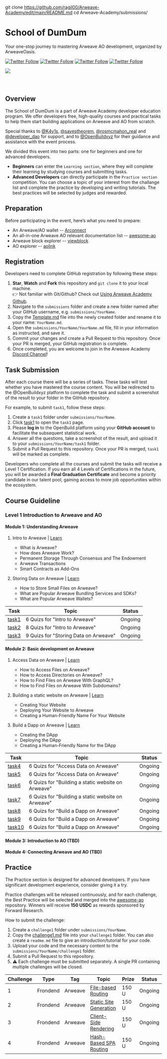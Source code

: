 <!-- [中文](https://github.com/ArweaveOasis/Arweave-AO-Dev-Learning/blob/main/README_CN.md) / English -->
git clone https://github.com/ragil00/Arweave-Academy/edit/main/README.md
cd Arweave-Academy/submissions/
# School of DumDum

<div>
  <p>
   Your one-stop journey to mastering Arweave AO development, organized by ArweaveOasis.
  </p>
  <p>
    <a href="https://x.com/ArweaveEco"><img alt="Twitter Follow" src="https://img.shields.io/twitter/follow/ArweaveEco"></a>
    <a href="https://x.com/aoTheComputer"><img alt="Twitter Follow" src="https://img.shields.io/twitter/follow/AO"></a>
    <a href="https://x.com/fwdresearch"><img alt="Twitter Follow" src="https://img.shields.io/twitter/follow/fwdresearch"></a>
    <a href="https://x.com/ArweaveOasis"><img alt="Twitter Follow" src="https://img.shields.io/twitter/follow/ArweaveOasis"></a>
  </p>
  <img src="./doc/image/school%20of%20dumdum.jpg" style="margin: 0 auto 40px;" />
</div>

## Overview

The School of DumDum is a part of Arweave Academy developer education program. We offer developers free, high-quality courses and practical tasks to help them start building applications on Arweave and AO from scratch.  

Special thanks to [@K4y1s](https://x.com/K4y1s), [@sayestheorem](https://x.com/sayestheorem), [@rosmcmahon_real](https://x.com/rosmcmahon_real) and [@developer_dao](https://x.com/developer_dao) for support, and to [@OpenBuildxyz](https://x.com/OpenBuildxyz) for their guidance and assistance with the event process.

We divided this event into two parts: one for beginners and one for advanced developers.

- **Beginners** can enter the `Learning section`, where they will complete their learning by studying courses and submitting tasks.
- **Advanced Developers** can directly participate in the `Practice section` competition. You can choose a topic of your interest from the challange list and complete the practice by developing and writing tutorials. The best practices will be selected by judges and rewarded.

## Preparation

Before participating in the event, here’s what you need to prepare:

- An Arweave/AO wallet -- [Arconnect](https://www.arconnect.io/)
- An all-in-one Arweave AO relevant documentation list -- [awesome-ao](https://github.com/ArweaveOasis/awesome-ao)
- Arweave block explorer -- [viewblock](https://viewblock.io/arweave)
- AO explorer -- [aolink](https://www.ao.link/)

## Registration

Developers need to complete GitHub registration by following these steps:

1. **Star**, **Watch** and **Fork** this repository and `git clone` it to your local machine. <br> 👉 Not familiar with Git/Github? Check out [Using Arweave Academy Github](./doc/Using%20Arweave%20Academy%20Github.md).
2. Navigate to the `submissions` folder and create a new folder named after your GitHub username, e.g. `submissions/YourName`.
3. Copy the [Template.md](./template.md) file into the newly created folder and rename it to your name: `YourName.md`.
4. Open the `submissions/YourName/YourName.md` file, fill in your information as instructed, and save it.
5. Commit your changes and create a Pull Request to this repository. Once your PR is merged, your GitHub registration is complete.
6. Once completed, you are welcome to join in the Arweave Academy [Discord Channel](https://discord.gg/mmFjtTjxzf)!

## Task Submission

After each course there will be a series of tasks. These tasks will test whether you have mastered the course content. You will be redirected to the @OpenBuildxyz platform to complete the task and submit a screenshot of the result to your folder in the GitHub repository.

For example, to submit `task1`, follow these steps:

1. Create a `task1` folder under `submissions/YourName`.
2. Click [task1](https://openbuild.xyz/quiz/202501081) to open the `task1` page.
3. Please **log in** to the OpenBuild platform using your **GitHub account** to facilitate the subsequent statistical work.
4. Answer all the questions, take a screenshot of the result, and upload it to your `submissions/YourName/task1` folder.
5. Submit a Pull Request to this repository. Once your PR is merged, `task1` will be marked as complete.

Developers who complete all the courses and submit the tasks will receive a Level 1 Certification. If you earn all 4 Levels of Certifications in the future, you will be awarded a **Final Graduation Certificate** and become a priority candidate in our talent pool, gaining access to more job opportunities within the ecosystem.

## Course Guideline

### Level 1 Introduction to Arweave and AO

#### Module 1: Understanding Arweave

1. Intro to Arweave | [Learn](https://academy.developerdao.com/tracks/arweave-101/1)
    - What is Arweave?
    - How does Arweave Work?
    - Permanent Storage Through Consensus and The Endowment
    - Arweave Transactions
    - Smart Contracts as Add-Ons

2. Storing Data on Arweave | [Learn](https://academy.developerdao.com/tracks/arweave-101/3)
    - How to Store Small Files on Arweave?
    - What are Popular Arweave Bundling Services and SDKs?
    - What are Popular Arweave Wallets?

<!-- 3. Why should developers care about Arweave？| [Learn]() -->

| Task | Topic | Status |
|-------|-------|-------|
| [task1](https://openbuild.xyz/quiz/202501081) | 6 Quizs for "Intro to Arweave" | Ongoing |
| [task2](https://openbuild.xyz/quiz/202501082) | 8 Quizs for "Intro to Arweave" | Ongoing |
| [task3](https://openbuild.xyz/quiz/202501083) | 9 Quizs for "Storing Data on Arweave" | Ongoing |

#### Module 2: Basic development on Arweave

1. Access Data on Arweave | [Learn](https://academy.developerdao.com/tracks/arweave-101/2)
    - How to Access Files on Arweave?
    - How to Access Directories on Arweave?
    - How to Find Files on Arweave With GraphQL?
    - How to Find Files on Arweave With Subdomains?

2. Building a static website on Arweave | [Learn](https://academy.developerdao.com/tracks/arweave-101/4)
    - Creating Your Website
    - Deploying Your Website to Arweave
    - Creating a Human-Friendly Name For Your Website

3. Build a Dapp on Arweave | [Learn](https://academy.developerdao.com/tracks/arweave-101/5)
    - Creating the DApp
    - Deploying the DApp
    - Creating a Human-Friendly Name for the DApp

| Task | Topic | Status |
|-------|-------|-------|
| [task4](https://openbuild.xyz/quiz/202501084) | 6 Quizs for "Access Data on Arweave" | Ongoing |
| [task5](https://openbuild.xyz/quiz/202501085) | 6 Quizs for "Access Data on Arweave" | Ongoing |
| [task6](https://openbuild.xyz/quiz/202501086) | 6 Quizs for "Building a static website on Arweave" | Ongoing |
| [task7](https://openbuild.xyz/quiz/202501087) | 6 Quizs for "Building a static website on Arweave" | Ongoing |
| [task8](https://openbuild.xyz/quiz/202501088) | 6 Quizs for "Build a Dapp on Arweave" | Ongoing |
| [task9](https://openbuild.xyz/quiz/202501089) | 6 Quizs for "Build a Dapp on Arweave" | Ongoing |
| [task10](https://openbuild.xyz/quiz/202501090) | 6 Quizs for "Build a Dapp on Arweave" | Ongoing |

#### Module 3: Introduction to AO (TBD)  

#### Module 4: Connecting Arweave and AO (TBD)

## Practice

The Practice section is designed for advanced developers. If you have significant development experience, consider giving it a try.

Practice challenges will be released continuously, and for each challenge, the Best Practice will be selected and merged into the [awesome-ao](https://github.com/ArweaveOasis/awesome-ao) repository. Winners will receive **150 USDC** as rewards sponsored by Forward Research.

How to submit the challenge:

1. Create a `challenge1` folder under `submissions/YourName`.
2. Copy the [challenge1.md](./practice/challenge1.md) file into your `challenge1` folder. You can also create a `readme.md` file to give an introduction/tutorial for your code.
3. Upload your code and the necessary content to the `submissions/YourName/challenge1` folder.
4. Submit a Pull Request to this repository.
5. ⚠️ Each challenge must be submitted separately. A single PR containing multiple challenges will be closed.

| Challenge | Type | Tag | Topic | Prize | Status |
|-------|--------|-------|-------|-------|-------|
|   1   | Frondend |  Arweave   | [File-based Routing](./practice/challenge1.md) | 150 U | Ongoing |
|   2   | Frondend |  Arweave   | [Static Site Generation](./practice/challenge2.md) | 150 U | Ongoing |
|   3   | Frondend |  Arweave   | [Client-Side Rendering](./practice/challenge3.md) | 150 U | Ongoing |
|   4   | Frondend |  Arweave   | [Hash-Based SPA Routing](./practice/challenge4.md) | 150 U | Ongoing |
